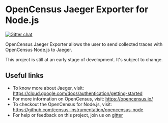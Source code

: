 # OpenCensus Jaeger Exporter for Node.js
[![Gitter chat][gitter-image]][gitter-url]

OpenCensus Jaeger Exporter allows the user to send collected traces with OpenCensus Node.js to Jaeger.

This project is still at an early stage of development. It's subject to change.


## Useful links
- To know more about Jaeger, visit: <https://cloud.google.com/docs/authentication/getting-started>
- For more information on OpenCensus, visit: <https://opencensus.io/>
- To checkout the OpenCensus for Node.js, visit: <https://github.com/census-instrumentation/opencensus-node>
- For help or feedback on this project, join us on [gitter](https://gitter.im/census-instrumentation/Lobby)

[gitter-image]: https://badges.gitter.im/census-instrumentation/lobby.svg
[gitter-url]: https://gitter.im/census-instrumentation/lobby?utm_source=badge&utm_medium=badge&utm_campaign=pr-badge&utm_content=badge
